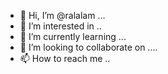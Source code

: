 - 👋 Hi, I’m @ralalam ...
- 👀 I’m interested in ..
- 🌱 I’m currently learning ...
- 💞️ I’m looking to collaborate on ....
- 📫 How to reach me ..

<!---
ralalam/ralalam is a ✨ special ✨ repository because its `README.md` (this file) appears on your GitHub profile.
You can click the Preview link to take a look at your changes.
--->

